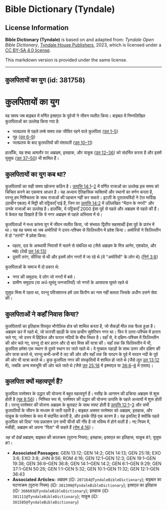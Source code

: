 # Bible Dictionary (Tyndale)

## License Information

**Bible Dictionary (Tyndale)** is based on and adapted from: _Tyndale Open Bible Dictionary_, [Tyndale House Publishers](https://tyndaleopenresources.com/), 2023, which is licensed under a [CC BY-SA 4.0 license](https://creativecommons.org/licenses/by-sa/4.0/legalcode.en).

This markdown version is provided under the same license.



--------------------------------

## कुलपितायों का युग (id: 381758)

कुलपितायों का युग
=================

वह समय जब बाइबल में वर्णित इस्राएल के पूर्वजों ने जीवन व्यतीत किया। बाइबल में निम्नलिखित कुलपिताओं का उल्लेख किया गया है:

* जलप्रलय से पहले लम्बे समय तक जीवित रहने वाले कुलपिता ([उत 1–5](https://ref.ly/Gen1:1-Gen5:32))
* नूह ([उत 6–9](https://ref.ly/Gen6:1-Gen9:29))
* जलप्रलय के बाद कुलपतियों की वंशावली ([उत 10–11](https://ref.ly/Gen10:1-Gen11:32))

हालाँकि, यह शब्द आमतौर पर अब्राहम, इसहाक, और याकूब ([उत 12–36](https://ref.ly/Gen12:1-Gen36:43)) को संदर्भित करता है और इसमें यूसुफ ([उत 37–50](https://ref.ly/Gen37:1-Gen50:26)) भी शामिल हैं।

कुलपितायों का युग कब था?
------------------------

कुलपितायों का सही समय खोजना कठिन है। [उत्पत्ति 14:1](https://ref.ly/Gen14:1-Gen14:2)–[2](https://ref.ly/Gen14:1-Gen14:2) में वर्णित राजाओं का उल्लेख इस समय को चिन्हित करने का एकमात्र आधार है। यह अध्याय ऐतिहासिक व्यक्तियों और स्थानों का वर्णन करता है, परन्तु हम निश्चितता के साथ राजाओं की पहचान नहीं कर सकते। इटली के पुरातत्वविदों ने टेल मार्दिख (प्राचीन एबला) में मिट्टी की पट्टिकाएँ पाई हैं, जिन पर [उत्पत्ति 14:2](https://ref.ly/Gen14:2) में उल्लिखित "मैदान के नगरों" और उनके राजाओं का उल्लेख है। हालाँकि, ये पट्टिकाएँ 2000 ईसा पूर्व से पहले और अब्राहम से पहले की हैं। ये केवल यह दिखाते हैं कि ये नगर अब्राहम से पहले अस्तित्व में थे।

कुलपिताओं ने मध्य कांस्य युग में जीवन व्यतीत किया, जो संभवतः द्वितीय सहस्राब्दी ईसा पूर्व के प्रारंभ में था। यह वह समय था जब अमोरियों ने उत्तर\-पश्चिम से फिलिस्तीन में प्रवेश किया। अमोरियों ने फिलिस्तीन में दो "तरंगों" में प्रवेश किया:

* पहला, दल के अस्थायी निवासों में चलने से संबंधित था (जैसे अब्राहम के मित्र आनेर, एशकोल, और मम्रे) (देखें [उत 14:13\)](https://ref.ly/Gen14:13)
* दूसरी तरंग, सीरिया से थी और इसमें लोग नगरों में जा रहे थे (ये "अमोरियों" के लोग थे) ([निर्ग 3:8](https://ref.ly/Exod3:8))

कुलपिताओं के समाज में दो प्रकार थे:

* नगर की समुदाय: वे लोग जो नगरों में बसे।
* ग्रामीण समुदाय (या अर्ध\-घुमंतू जनजातियाँ) जो नगरों के आसपास घूमते रहते थे

यूसुफ मिस्र में रहता था, परन्तु पवित्रशास्त्र हमें उस फ़िरौन का नाम नहीं बताता जिसके अधीन उसने सेवा की।

कुलपिताओं ने कहाँ निवास किया?
-----------------------------

कुलपितायों का इतिहास विस्तृत भौगोलिक क्षेत्र को शामिल करता है, जो सैकड़ों मील तक फैला हुआ है। अब्राहम ऊर में रहते थे, जो फारसी खाड़ी के पास प्राचीन सुमेरियन नगर था। फिर वे उत्तर\-पश्चिम में हारान चले गए, जो उत्तर में हिद्देकेल और फरात नदियों के बीच स्थित है। वहाँ से, वे दक्षिण\-पश्चिम में फिलिस्तीन की ओर चले गए, परन्तु दो बार हरान और दो बार मिस्र की यात्रा की। यहाँ तक कि फिलिस्तीन में भी, कुलपिता हमेशा एक स्थान से दूसरे स्थान पर जाते रहते थे। वे मुख्यतः पहाड़ों के साथ उत्तर और दक्षिण की ओर यात्रा करते थे, परन्तु कभी\-कभी वे तट की ओर और यहाँ तक कि यरदन के पूर्व में यरदन नदी के पूर्व की ओर भी यात्रा करते थे। कुछ कुलपिता नगर की संस्कृतियों में शामिल हो जाते थे (जैसे लूत [उत 13:12](https://ref.ly/Gen13:12) में), जबकि अन्य मरूभूमि की ओर चले जाते थे (जैसे [उत](https://ref.ly/Gen13:12) [25:18](https://ref.ly/Gen25:18) में इश्माएल या [36:6](https://ref.ly/Gen36:6-Gen36:8)–[8](https://ref.ly/Gen36:6-Gen36:8) में एसाव)।

कुलपिता क्यों महत्वपूर्ण हैं?
-----------------------------

कुलपिता परमेश्वर के उद्धार की योजना में बहुत महत्वपूर्ण हैं। मसीह के आगमन की प्रक्रिया अब्राहम से शुरू होती है ([यूह 8:56](https://ref.ly/John8:56))। निश्चित रूप से, परमेश्वर की उद्धार की योजना उत्पत्ति के पहले अध्यायों में शुरू होती है। परन्तु परमेश्वर की योजना अब्राहम के बुलाहट के साथ स्पष्ट होती है [उत्पत्ति 12:1](https://ref.ly/Gen12:1-Gen12:3)–[3](https://ref.ly/Gen12:1-Gen12:3) और सभी कुलपतियों के जीवन के माध्यम से जारी रहती है। बाइबल अक्सर परमेश्वर को अब्राहम, इसहाक, और याकूब के परमेश्वर के रूप में संदर्भित करती है, और इसके पीछे एक कारण है। यह इसलिए है क्योंकि पहले कुलपिता को दिया' गया प्रकाशन उन सभी चीजों की नींव है जो भविष्य में होने वाली है। नए नियम में, मसीही, अब्राहम को अपना “पिता” भी कहते हैं ([रोम 4:16](https://ref.ly/Rom4:16))।

*यह भी देखें* अब्राहम; बाइबल की कालक्रम (पुराना नियम); इसहाक; इस्राएल का इतिहास; याकूब \#1; यूसुफ \#1।

* **Associated Passages:** GEN 13:12; GEN 14:2; GEN 14:13; GEN 25:18; EXO 3:6; EXO 3:8; JHN 8:56; ROM 4:16; GEN 12:1–GEN 12:3; GEN 19:1–GEN 19:38; GEN 36:6–GEN 36:8; GEN 14:1–GEN 14:2; GEN 6:1–GEN 9:29; GEN 37:1–GEN 50:26; GEN 1:1–GEN 5:32; GEN 10:1–GEN 11:32; GEN 12:1–GEN 36:43
* **Associated Articles:** अब्राहम (ID: `207164@TyndaleBibleDictionary`); बाइबल का घटनाक्रम (पुराना नियम) (ID: `381399@TyndaleBibleDictionary`); इस्राएल का इतिहास  (ID: `368603@TyndaleBibleDictionary`); इसहाक (ID: `381111@TyndaleBibleDictionary`); याकूब (ID: `381585@TyndaleBibleDictionary`)

